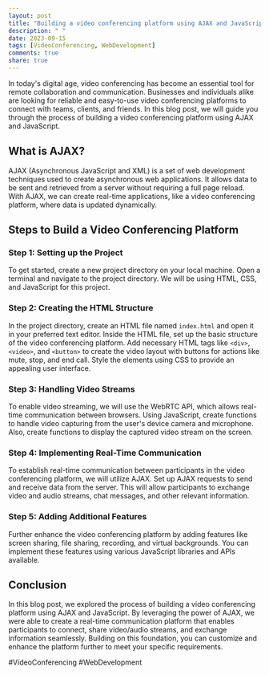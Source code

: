 ```yaml
---
layout: post
title: "Building a video conferencing platform using AJAX and JavaScript"
description: " "
date: 2023-09-15
tags: [VideoConferencing, WebDevelopment]
comments: true
share: true
---
```


In today's digital age, video conferencing has become an essential tool for remote collaboration and communication. Businesses and individuals alike are looking for reliable and easy-to-use video conferencing platforms to connect with teams, clients, and friends. In this blog post, we will guide you through the process of building a video conferencing platform using AJAX and JavaScript.

## What is AJAX?

AJAX (Asynchronous JavaScript and XML) is a set of web development techniques used to create asynchronous web applications. It allows data to be sent and retrieved from a server without requiring a full page reload. With AJAX, we can create real-time applications, like a video conferencing platform, where data is updated dynamically.

## Steps to Build a Video Conferencing Platform

### Step 1: Setting up the Project

To get started, create a new project directory on your local machine. Open a terminal and navigate to the project directory. We will be using HTML, CSS, and JavaScript for this project.

### Step 2: Creating the HTML Structure

In the project directory, create an HTML file named `index.html` and open it in your preferred text editor. Inside the HTML file, set up the basic structure of the video conferencing platform. Add necessary HTML tags like `<div>`, `<video>`, and `<button>` to create the video layout with buttons for actions like mute, stop, and end call. Style the elements using CSS to provide an appealing user interface.

### Step 3: Handling Video Streams

To enable video streaming, we will use the WebRTC API, which allows real-time communication between browsers. Using JavaScript, create functions to handle video capturing from the user's device camera and microphone. Also, create functions to display the captured video stream on the screen.

### Step 4: Implementing Real-Time Communication

To establish real-time communication between participants in the video conferencing platform, we will utilize AJAX. Set up AJAX requests to send and receive data from the server. This will allow participants to exchange video and audio streams, chat messages, and other relevant information.

### Step 5: Adding Additional Features

Further enhance the video conferencing platform by adding features like screen sharing, file sharing, recording, and virtual backgrounds. You can implement these features using various JavaScript libraries and APIs available.

## Conclusion

In this blog post, we explored the process of building a video conferencing platform using AJAX and JavaScript. By leveraging the power of AJAX, we were able to create a real-time communication platform that enables participants to connect, share video/audio streams, and exchange information seamlessly. Building on this foundation, you can customize and enhance the platform further to meet your specific requirements.

#VideoConferencing #WebDevelopment